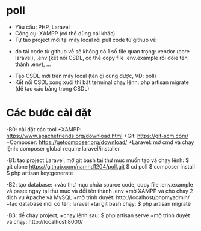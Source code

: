 # poll
- Yêu cầu: PHP, Laravel
- Công cụ: XAMPP (có thể dùng cái khác)
- Tự tạo project mới tại máy local rồi pull code từ github về 
+ do tải code từ github về sẽ không có 1 số file quan trọng: vendor (core laravel), .env (kết nối CSDL, có thể copy file .env.example rồi đỏie tên thành .env), ...
- Tạo CSDL mới trên máy local (tên gì cũng được, VD: poll)
- Kết nối CSDL xong xuôi thì bật terminal chạy lệnh: php artisan migrate (để tạo các bảng trong CSDL)

# Các bước cài đặt
-B0: cài đặt các tool
+XAMPP: https://www.apachefriends.org/download.html
+Git: https://git-scm.com/
+Composer: https://getcomposer.org/download/
+Laravel: mở cmd và chạy lệnh: composer global require laravel/installer

-B1: tạo project Laravel, mở git bash tại thư mục muốn tạo và chạy lệnh:
$ git clone https://github.com/namhd1204/poll.git
$ cd poll
$ composer install
$ php artisan key:generate

-B2: tạo database:
+vào thư mục chứa source code, copy file .env.example và paste ngay tại thư mục và đổi tên thành .env 
+mở XAMPP và cho chạy 2 dịch vụ Apache và MySQL
+mở trình duyệt: http://localhost/phpmyadmin/
+tạo database mới có tên: laravel
+tại git bash chạy: $ php artisan migrate

-B3: để chạy project, 
+chạy lệnh sau: $ php artisan serve
+mở trình duyệt và chạy: http://localhost:8000/
